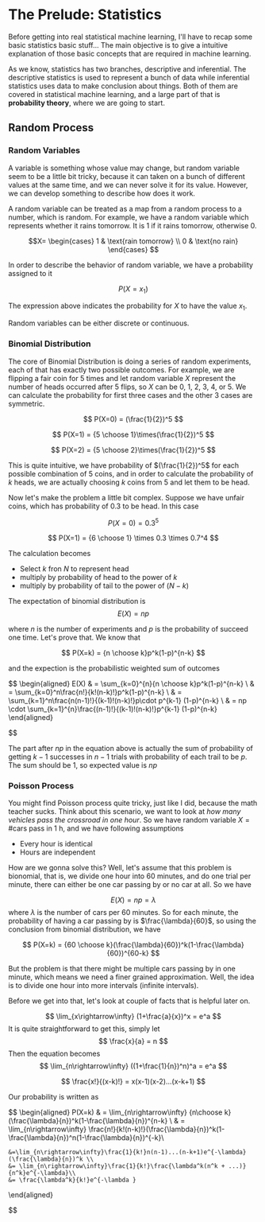 # The Prelude: Statistics
Before getting into real statistical machine learning, I'll have to recap some basic statistics basic stuff... The main objective is to give a intuitive explanation of those basic concepts that are required in machine learning.

As we know, statistics has two branches, descriptive and inferential. The descriptive statistics is used to represent a bunch of data while inferential statistics uses data to make conclusion about things. Both of them are covered in statistical machine learning, and a large part of that is **probability theory**, where we are going to start.

## Random Process

### Random Variables
A variable is something whose value may change, but random variable seem to be a little bit tricky, because it can taken on a bunch of different values at the same time, and we can never solve it for its value. However, we can develop something to describe how does it work. 

A random variable can be treated as a map from a random process to a number, which is random. For example, we have a random variable which represents whether it rains tomorrow. It is 1 if it rains tomorrow, otherwise 0.

$$X=
\begin{cases}
    1 & \text{rain tomorrow} \\
    0 & \text{no rain}
\end{cases}
$$

In order to describe the behavior of random variable, we have a probability assigned to it

$$
P(X=x_1)
$$

The expression above indicates the probability for $X$ to have the value $x_1$. 

Random variables can be either discrete or continuous.

### Binomial Distribution
The core of Binomial Distribution is doing a series of random experiments, each of that has exactly two possible outcomes. For example, we are flipping a fair coin for $5$ times and let random variable $X$ represent the number of heads occurred after $5$ flips, so $X$ can be $0$, $1$, $2$, $3$, $4$, or $5$. We can calculate the probability for first three cases and the other 3 cases are symmetric.

$$
P(X=0) = (\frac{1}{2})^5
$$

$$
P(X=1) = {5 \choose 1}\times(\frac{1}{2})^5
$$

$$
P(X=2) = {5 \choose 2}\times(\frac{1}{2})^5
$$

This is quite intuitive, we have probability of $(\frac{1}{2})^5$ for each possible combination of 5 coins, and in order to calculate the probability of $k$ heads, we are actually choosing $k$ coins from $5$ and let them to be head.

Now let's make the problem a little bit complex. Suppose we have unfair coins, which has probability of $0.3$ to be head. In this case 

$$
P(X=0) = 0.3^5
$$

$$
P(X=1) = {6 \choose 1} \times 0.3 \times 0.7^4
$$

The calculation becomes
- Select $k$ fron $N$ to represent head
- multiply by probability of head to the power of $k$
- multiply by probability of tail to the power of $(N-k)$

The expectation of binomial distribution is 
$$
E(X) = np
$$

where $n$ is the number of experiments and $p$ is the probability of succeed one time. Let's prove that. We know that

$$
P(X=k) = {n \choose k}p^k(1-p)^{n-k}
$$

and the expection is the probabilistic weighted sum of outcomes

$$
\begin{aligned}
    E(X) & = \sum_{k=0}^{n}{n \choose k}p^k(1-p)^{n-k} \\
    & = \sum_{k=0}^n\frac{n!}{k!(n-k)!}p^k(1-p)^{n-k} \\
    & = \sum_{k=1}^n\frac{n(n-1)!}{(k-1)!(n-k)!}p\cdot p^{k-1} (1-p)^{n-k} \\
    & = np \cdot \sum_{k=1}^{n}\frac{(n-1)!}{(k-1)!(n-k)!}p^{k-1} (1-p)^{n-k}
\end{aligned}

$$

The part after $np$ in the equation above is actually the sum of probability of getting $k-1$ successes in $n-1$ trials with probability of each trail to be $p$. The sum should be $1$, so expected value is $np$

### Poisson Process
You might find Poisson process quite tricky, just like I did, because the math teacher sucks. Think about this scenario, we want to look at *how many vehicles pass the crossroad in one hour*. So we have random variable $X = \#\text{cars pass in 1 h}$, and we have following assumptions
- Every hour is identical
- Hours are independent

How are we gonna solve this? Well, let's assume that this problem is bionomial, that is, we divide one hour into 60 minutes, and do one trial per minute, there can either be one car passing by or no car at all. So we have 

$$
E(X) = np = \lambda
$$
where $\lambda$ is the number of cars per 60 minutes. So for each minute, the probability of having a car passing by is $\frac{\lambda}{60}$, so using the conclusion from binomial distribution, we have

$$
P(X=k) = {60 \choose k}(\frac{\lambda}{60})^k(1-\frac{\lambda}{60})^{60-k}
$$

But the problem is that there might be multiple cars passing by in one minute, which means we need a finer grained approximation. Well, the idea is to divide one hour into more intervals (infinite intervals).

Before we get into that, let's look at couple of facts that is helpful later on.

<!-- \lim_{x\rightarrow\infty} -->

$$
\lim_{x\rightarrow\infty} (1+\frac{a}{x})^x = e^a
$$
It is quite straightforward to get this, simply let 
$$
\frac{x}{a} = n
$$
Then the equation becomes 
$$
\lim_{n\rightarrow\infty} ((1+\frac{1}{n})^n)^a = e^a
$$



$$
\frac{x!}{(x-k)!} = x(x-1)(x-2)...(x-k+1)
$$  

Our probability is written as

$$
\begin{aligned}
    P(X=k) & = \lim_{n\rightarrow\infty} {n\choose k}(\frac{\lambda}{n})^k(1-\frac{\lambda}{n})^{n-k} \\
    & = \lim_{n\rightarrow\infty} \frac{n!}{k!(n-k)!}(\frac{\lambda}{n})^k(1-\frac{\lambda}{n})^n(1-\frac{\lambda}{n})^{-k}\\

    &=\lim_{n\rightarrow\infty}\frac{1}{k!}n(n-1)...(n-k+1)e^{-\lambda}(\frac{\lambda}{n})^k \\
    &= \lim_{n\rightarrow\infty}\frac{1}{k!}\frac{\lambda^k(n^k + ...)}{n^k}e^{-\lambda}\\
    &= \frac{\lambda^k}{k!}e^{-\lambda }
\end{aligned}

$$